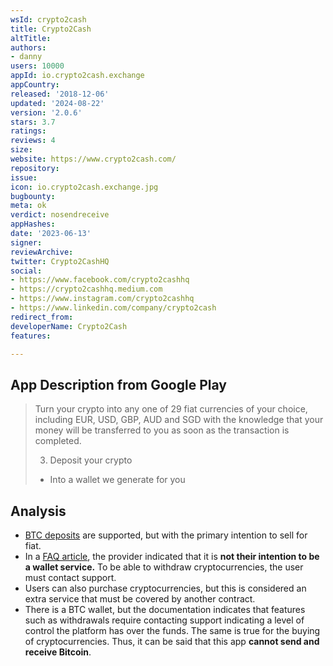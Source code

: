```yaml
---
wsId: crypto2cash
title: Crypto2Cash
altTitle: 
authors:
- danny
users: 10000
appId: io.crypto2cash.exchange
appCountry: 
released: '2018-12-06'
updated: '2024-08-22'
version: '2.0.6'
stars: 3.7
ratings: 
reviews: 4
size: 
website: https://www.crypto2cash.com/
repository: 
issue: 
icon: io.crypto2cash.exchange.jpg
bugbounty: 
meta: ok
verdict: nosendreceive
appHashes: 
date: '2023-06-13'
signer: 
reviewArchive: 
twitter: Crypto2CashHQ
social:
- https://www.facebook.com/crypto2cashhq
- https://crypto2cashhq.medium.com
- https://www.instagram.com/crypto2cashhq
- https://www.linkedin.com/company/crypto2cash
redirect_from: 
developerName: Crypto2Cash
features: 

---
```


## App Description from Google Play

> Turn your crypto into any one of 29 fiat currencies of your choice, including EUR, USD, GBP, AUD and SGD with the knowledge that your money will be transferred to you as soon as the transaction is completed.
>
> 3. Deposit your crypto
> - Into a wallet we generate for you 

## Analysis 

- [BTC deposits](https://www.crypto2cash.com/how-to-deposit-your-cryptocurrency/) are supported, but with the primary intention to sell for fiat.  
- In a [FAQ article](https://www.crypto2cash.com/can-i-withdraw-the-cryptocurrency-i-have-deposited/), the provider indicated that it is **not their intention to be a wallet service.** To be able to withdraw cryptocurrencies, the user must contact support.
- Users can also purchase cryptocurrencies, but this is considered an extra service that must be covered by another contract. 
- There is a BTC wallet, but the documentation indicates that features such as withdrawals require contacting support indicating a level of control the platform has over the funds. The same is true for the buying of cryptocurrencies. Thus, it can be said that this app **cannot send and receive Bitcoin**.

